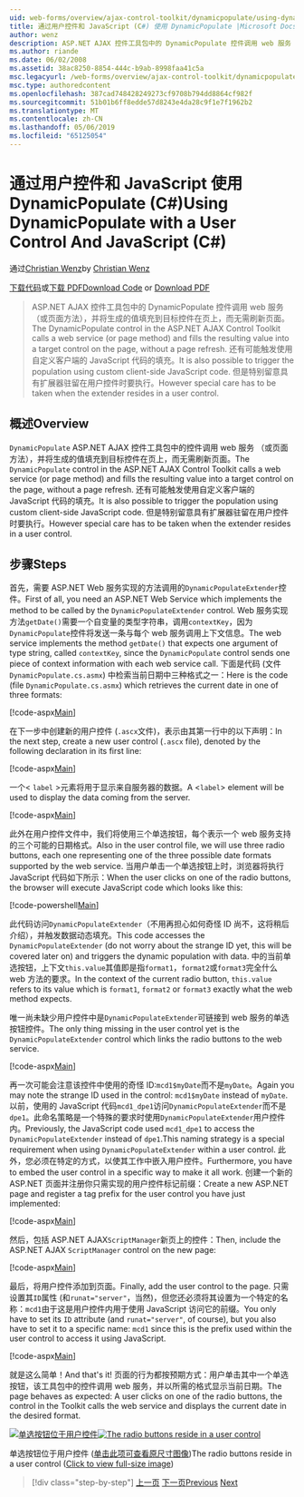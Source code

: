 ```yaml
---
uid: web-forms/overview/ajax-control-toolkit/dynamicpopulate/using-dynamicpopulate-with-a-user-control-and-javascript-cs
title: 通过用户控件和 JavaScript (C#) 使用 DynamicPopulate |Microsoft Docs
author: wenz
description: ASP.NET AJAX 控件工具包中的 DynamicPopulate 控件调用 web 服务 （或页面方法），并将生成的值填充到 t 上的目标控件...
ms.author: riande
ms.date: 06/02/2008
ms.assetid: 38ac8250-8854-444c-b9ab-8998faa41c5a
msc.legacyurl: /web-forms/overview/ajax-control-toolkit/dynamicpopulate/using-dynamicpopulate-with-a-user-control-and-javascript-cs
msc.type: authoredcontent
ms.openlocfilehash: 387cad748428249273cf9708b794dd8864cf982f
ms.sourcegitcommit: 51b01b6ff8edde57d8243e4da28c9f1e7f1962b2
ms.translationtype: MT
ms.contentlocale: zh-CN
ms.lasthandoff: 05/06/2019
ms.locfileid: "65125054"
---
```

# <a name="using-dynamicpopulate-with-a-user-control-and-javascript-c"></a><span data-ttu-id="c0741-103">通过用户控件和 JavaScript 使用 DynamicPopulate (C#)</span><span class="sxs-lookup"><span data-stu-id="c0741-103">Using DynamicPopulate with a User Control And JavaScript (C#)</span></span>

<span data-ttu-id="c0741-104">通过[Christian Wenz](https://github.com/wenz)</span><span class="sxs-lookup"><span data-stu-id="c0741-104">by [Christian Wenz](https://github.com/wenz)</span></span>

<span data-ttu-id="c0741-105">[下载代码](http://download.microsoft.com/download/d/8/f/d8f2f6f9-1b7c-46ad-9252-e1fc81bdea3e/dynamicpopulate2.cs.zip)或[下载 PDF](http://download.microsoft.com/download/b/6/a/b6ae89ee-df69-4c87-9bfb-ad1eb2b23373/dynamicpopulate2CS.pdf)</span><span class="sxs-lookup"><span data-stu-id="c0741-105">[Download Code](http://download.microsoft.com/download/d/8/f/d8f2f6f9-1b7c-46ad-9252-e1fc81bdea3e/dynamicpopulate2.cs.zip) or [Download PDF](http://download.microsoft.com/download/b/6/a/b6ae89ee-df69-4c87-9bfb-ad1eb2b23373/dynamicpopulate2CS.pdf)</span></span>

> <span data-ttu-id="c0741-106">ASP.NET AJAX 控件工具包中的 DynamicPopulate 控件调用 web 服务 （或页面方法），并将生成的值填充到目标控件在页上，而无需刷新页面。</span><span class="sxs-lookup"><span data-stu-id="c0741-106">The DynamicPopulate control in the ASP.NET AJAX Control Toolkit calls a web service (or page method) and fills the resulting value into a target control on the page, without a page refresh.</span></span> <span data-ttu-id="c0741-107">还有可能触发使用自定义客户端的 JavaScript 代码的填充。</span><span class="sxs-lookup"><span data-stu-id="c0741-107">It is also possible to trigger the population using custom client-side JavaScript code.</span></span> <span data-ttu-id="c0741-108">但是特别留意具有扩展器驻留在用户控件时要执行。</span><span class="sxs-lookup"><span data-stu-id="c0741-108">However special care has to be taken when the extender resides in a user control.</span></span>

## <a name="overview"></a><span data-ttu-id="c0741-109">概述</span><span class="sxs-lookup"><span data-stu-id="c0741-109">Overview</span></span>

<span data-ttu-id="c0741-110">`DynamicPopulate` ASP.NET AJAX 控件工具包中的控件调用 web 服务 （或页面方法），并将生成的值填充到目标控件在页上，而无需刷新页面。</span><span class="sxs-lookup"><span data-stu-id="c0741-110">The `DynamicPopulate` control in the ASP.NET AJAX Control Toolkit calls a web service (or page method) and fills the resulting value into a target control on the page, without a page refresh.</span></span> <span data-ttu-id="c0741-111">还有可能触发使用自定义客户端的 JavaScript 代码的填充。</span><span class="sxs-lookup"><span data-stu-id="c0741-111">It is also possible to trigger the population using custom client-side JavaScript code.</span></span> <span data-ttu-id="c0741-112">但是特别留意具有扩展器驻留在用户控件时要执行。</span><span class="sxs-lookup"><span data-stu-id="c0741-112">However special care has to be taken when the extender resides in a user control.</span></span>

## <a name="steps"></a><span data-ttu-id="c0741-113">步骤</span><span class="sxs-lookup"><span data-stu-id="c0741-113">Steps</span></span>

<span data-ttu-id="c0741-114">首先，需要 ASP.NET Web 服务实现的方法调用的`DynamicPopulateExtender`控件。</span><span class="sxs-lookup"><span data-stu-id="c0741-114">First of all, you need an ASP.NET Web Service which implements the method to be called by the `DynamicPopulateExtender` control.</span></span> <span data-ttu-id="c0741-115">Web 服务实现方法`getDate()`需要一个自变量的类型字符串，调用`contextKey`，因为`DynamicPopulate`控件将发送一条与每个 web 服务调用上下文信息。</span><span class="sxs-lookup"><span data-stu-id="c0741-115">The web service implements the method `getDate()` that expects one argument of type string, called `contextKey`, since the `DynamicPopulate` control sends one piece of context information with each web service call.</span></span> <span data-ttu-id="c0741-116">下面是代码 (文件`DynamicPopulate.cs.asmx`) 中检索当前日期中三种格式之一：</span><span class="sxs-lookup"><span data-stu-id="c0741-116">Here is the code (file `DynamicPopulate.cs.asmx`) which retrieves the current date in one of three formats:</span></span>

[!code-aspx[Main](using-dynamicpopulate-with-a-user-control-and-javascript-cs/samples/sample1.aspx)]

<span data-ttu-id="c0741-117">在下一步中创建新的用户控件 (`.ascx`文件)，表示由其第一行中的以下声明：</span><span class="sxs-lookup"><span data-stu-id="c0741-117">In the next step, create a new user control (`.ascx` file), denoted by the following declaration in its first line:</span></span>

[!code-aspx[Main](using-dynamicpopulate-with-a-user-control-and-javascript-cs/samples/sample2.aspx)]

<span data-ttu-id="c0741-118">一个&lt; `label` &gt;元素将用于显示来自服务器的数据。</span><span class="sxs-lookup"><span data-stu-id="c0741-118">A &lt;`label`&gt; element will be used to display the data coming from the server.</span></span>

[!code-aspx[Main](using-dynamicpopulate-with-a-user-control-and-javascript-cs/samples/sample3.aspx)]

<span data-ttu-id="c0741-119">此外在用户控件文件中，我们将使用三个单选按钮，每个表示一个 web 服务支持的三个可能的日期格式。</span><span class="sxs-lookup"><span data-stu-id="c0741-119">Also in the user control file, we will use three radio buttons, each one representing one of the three possible date formats supported by the web service.</span></span> <span data-ttu-id="c0741-120">当用户单击一个单选按钮上时，浏览器将执行 JavaScript 代码如下所示：</span><span class="sxs-lookup"><span data-stu-id="c0741-120">When the user clicks on one of the radio buttons, the browser will execute JavaScript code which looks like this:</span></span>

[!code-powershell[Main](using-dynamicpopulate-with-a-user-control-and-javascript-cs/samples/sample4.ps1)]

<span data-ttu-id="c0741-121">此代码访问`DynamicPopulateExtender`（不用再担心如何奇怪 ID 尚不，这将稍后介绍），并触发数据动态填充。</span><span class="sxs-lookup"><span data-stu-id="c0741-121">This code accesses the `DynamicPopulateExtender` (do not worry about the strange ID yet, this will be covered later on) and triggers the dynamic population with data.</span></span> <span data-ttu-id="c0741-122">中的当前单选按钮，上下文`this.value`其值即是指`format1`，`format2`或`format3`完全什么 web 方法的要求。</span><span class="sxs-lookup"><span data-stu-id="c0741-122">In the context of the current radio button, `this.value` refers to its value which is `format1`, `format2` or `format3` exactly what the web method expects.</span></span>

<span data-ttu-id="c0741-123">唯一尚未缺少用户控件中是`DynamicPopulateExtender`可链接到 web 服务的单选按钮控件。</span><span class="sxs-lookup"><span data-stu-id="c0741-123">The only thing missing in the user control yet is the `DynamicPopulateExtender` control which links the radio buttons to the web service.</span></span>

[!code-aspx[Main](using-dynamicpopulate-with-a-user-control-and-javascript-cs/samples/sample5.aspx)]

<span data-ttu-id="c0741-124">再一次可能会注意该控件中使用的奇怪 ID:`mcd1$myDate`而不是`myDate`。</span><span class="sxs-lookup"><span data-stu-id="c0741-124">Again you may note the strange ID used in the control: `mcd1$myDate` instead of `myDate`.</span></span> <span data-ttu-id="c0741-125">以前，使用的 JavaScript 代码`mcd1_dpe1`访问`DynamicPopulateExtender`而不是`dpe1`。此命名策略是一个特殊的要求时使用`DynamicPopulateExtender`用户控件内。</span><span class="sxs-lookup"><span data-stu-id="c0741-125">Previously, the JavaScript code used `mcd1_dpe1` to access the `DynamicPopulateExtender` instead of `dpe1`.This naming strategy is a special requirement when using `DynamicPopulateExtender` within a user control.</span></span> <span data-ttu-id="c0741-126">此外，您必须在特定的方式，以使其工作中嵌入用户控件。</span><span class="sxs-lookup"><span data-stu-id="c0741-126">Furthermore, you have to embed the user control in a specific way to make it all work.</span></span> <span data-ttu-id="c0741-127">创建一个新的 ASP.NET 页面并注册你只需实现的用户控件标记前缀：</span><span class="sxs-lookup"><span data-stu-id="c0741-127">Create a new ASP.NET page and register a tag prefix for the user control you have just implemented:</span></span>

[!code-aspx[Main](using-dynamicpopulate-with-a-user-control-and-javascript-cs/samples/sample6.aspx)]

<span data-ttu-id="c0741-128">然后，包括 ASP.NET AJAX`ScriptManager`新页上的控件：</span><span class="sxs-lookup"><span data-stu-id="c0741-128">Then, include the ASP.NET AJAX `ScriptManager` control on the new page:</span></span>

[!code-aspx[Main](using-dynamicpopulate-with-a-user-control-and-javascript-cs/samples/sample7.aspx)]

<span data-ttu-id="c0741-129">最后，将用户控件添加到页面。</span><span class="sxs-lookup"><span data-stu-id="c0741-129">Finally, add the user control to the page.</span></span> <span data-ttu-id="c0741-130">只需设置其`ID`属性 (和`runat="server"`，当然)，但您还必须将其设置为一个特定的名称：`mcd1`由于这是用户控件内用于使用 JavaScript 访问它的前缀。</span><span class="sxs-lookup"><span data-stu-id="c0741-130">You only have to set its `ID` attribute (and `runat="server"`, of course), but you also have to set it to a specific name: `mcd1` since this is the prefix used within the user control to access it using JavaScript.</span></span>

[!code-aspx[Main](using-dynamicpopulate-with-a-user-control-and-javascript-cs/samples/sample8.aspx)]

<span data-ttu-id="c0741-131">就是这么简单！</span><span class="sxs-lookup"><span data-stu-id="c0741-131">And that's it!</span></span> <span data-ttu-id="c0741-132">页面的行为都按预期方式：用户单击其中一个单选按钮，该工具包中的控件调用 web 服务，并以所需的格式显示当前日期。</span><span class="sxs-lookup"><span data-stu-id="c0741-132">The page behaves as expected: A user clicks on one of the radio buttons, the control in the Toolkit calls the web service and displays the current date in the desired format.</span></span>

<span data-ttu-id="c0741-133">[![单选按钮位于用户控件](using-dynamicpopulate-with-a-user-control-and-javascript-cs/_static/image2.png)](using-dynamicpopulate-with-a-user-control-and-javascript-cs/_static/image1.png)</span><span class="sxs-lookup"><span data-stu-id="c0741-133">[![The radio buttons reside in a user control](using-dynamicpopulate-with-a-user-control-and-javascript-cs/_static/image2.png)](using-dynamicpopulate-with-a-user-control-and-javascript-cs/_static/image1.png)</span></span>

<span data-ttu-id="c0741-134">单选按钮位于用户控件 ([单击此项可查看原尺寸图像](using-dynamicpopulate-with-a-user-control-and-javascript-cs/_static/image3.png))</span><span class="sxs-lookup"><span data-stu-id="c0741-134">The radio buttons reside in a user control ([Click to view full-size image](using-dynamicpopulate-with-a-user-control-and-javascript-cs/_static/image3.png))</span></span>

> [!div class="step-by-step"]
> <span data-ttu-id="c0741-135">[上一页](dynamically-populating-a-control-using-javascript-code-cs.md)
> [下一页](dynamically-populating-a-control-vb.md)</span><span class="sxs-lookup"><span data-stu-id="c0741-135">[Previous](dynamically-populating-a-control-using-javascript-code-cs.md)
[Next](dynamically-populating-a-control-vb.md)</span></span>
